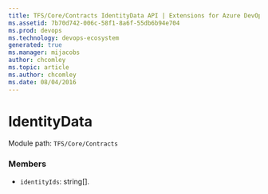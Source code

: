 ```yaml
---
title: TFS/Core/Contracts IdentityData API | Extensions for Azure DevOps Services
ms.assetid: 7b70d742-006c-58f1-8a6f-55db6b94e704
ms.prod: devops
ms.technology: devops-ecosystem
generated: true
ms.manager: mijacobs
author: chcomley
ms.topic: article
ms.author: chcomley
ms.date: 08/04/2016
---
```


# IdentityData

Module path: `TFS/Core/Contracts`


### Members

* `identityIds`: string[]. 

